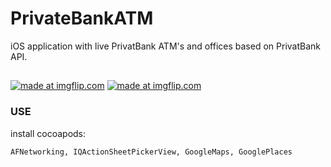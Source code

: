 # PrivateBankATM

iOS application with live PrivatBank ATM's and offices based on PrivatBank API.

## 
<a href="https://imgflip.com/gif/1xlaoc"><img src="https://i.imgflip.com/1xlaoc.gif" title="made at imgflip.com"/></a>
<a href="https://imgflip.com/gif/1xlarq"><img src="https://i.imgflip.com/1xlarq.gif" title="made at imgflip.com"/></a>

### USE

install cocoapods:

```
AFNetworking, IQActionSheetPickerView, GoogleMaps, GooglePlaces
```

### 